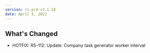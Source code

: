 ```yaml
---
version: rs-prd-v1.1.18
date: April 5, 2022
---
```


## What's Changed
* HOTFIX: RS-112: Update: Company task generator worker interval